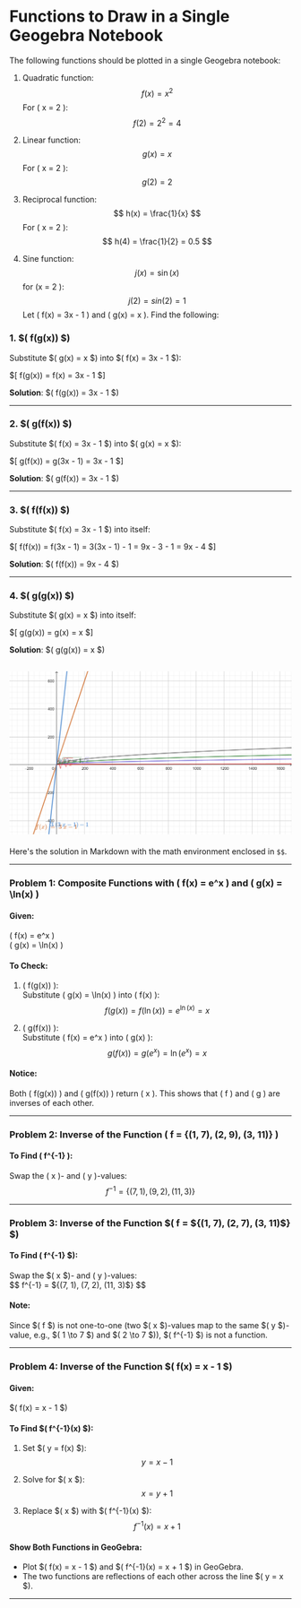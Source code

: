 # Functions to Draw in a Single Geogebra Notebook

The following functions should be plotted in a single Geogebra notebook:

1. Quadratic function:
   $$
   f(x) = x^2
   $$
   For \( x = 2 \):
   $$
   f(2) = 2^2 = 4
   $$

2. Linear function:
   $$
   g(x) = x
   $$
 For \( x = 2 \):
   $$
   g(2) = 2
   $$
3. Reciprocal function:
   $$
   h(x) = \frac{1}{x}
   $$
 For \( x = 2 \):
   $$
   h(4) = \frac{1}{2} = 0.5
   $$

4. Sine function:
   $$
   j(x) = \sin(x)
   $$
for \(x = 2 \):
$$
j(2) = sin(2) = 1
$$
Let \( f(x) = 3x - 1 \) and \( g(x) = x \). Find the following:

### 1. $( f(g(x)) $)
Substitute $( g(x) = x $) into $( f(x) = 3x - 1 $):

$[
f(g(x)) = f(x) = 3x - 1
$]

**Solution**: $( f(g(x)) = 3x - 1 $)

---

### 2. $( g(f(x)) $)
Substitute $( f(x) = 3x - 1 $) into $( g(x) = x $):

$[
g(f(x)) = g(3x - 1) = 3x - 1
$]

**Solution**: $( g(f(x)) = 3x - 1 $)

---

### 3. $( f(f(x)) $)
Substitute $( f(x) = 3x - 1 $) into itself:

$[
f(f(x)) = f(3x - 1) = 3(3x - 1) - 1 = 9x - 3 - 1 = 9x - 4
$]

**Solution**: $( f(f(x)) = 9x - 4 $)

---

### 4. $( g(g(x)) $)
Substitute $( g(x) = x $) into itself:

$[
g(g(x)) = g(x) = x
$]

**Solution**: $( g(g(x)) = x $)


![mixed functions](mixe.png)
----

Here's the solution in Markdown with the math environment enclosed in `$$`.

---

### Problem 1: Composite Functions with \( f(x) = e^x \) and \( g(x) = \ln(x) \)
#### Given:
\( f(x) = e^x \)  
\( g(x) = \ln(x) \)

#### To Check:
1. \( f(g(x)) \):  
   Substitute \( g(x) = \ln(x) \) into \( f(x) \):  
   $$ f(g(x)) = f(\ln(x)) = e^{\ln(x)} = x $$

2. \( g(f(x)) \):  
   Substitute \( f(x) = e^x \) into \( g(x) \):  
   $$ g(f(x)) = g(e^x) = \ln(e^x) = x $$

#### Notice:
Both \( f(g(x)) \) and \( g(f(x)) \) return \( x \). This shows that \( f \) and \( g \) are inverses of each other.

---

### Problem 2: Inverse of the Function \( f = \{(1, 7), (2, 9), (3, 11)\} \)

#### To Find \( f^{-1} \):  
Swap the \( x \)- and \( y \)-values:  
$$ f^{-1} = \{(7, 1), (9, 2), (11, 3)\} $$

---

### Problem 3: Inverse of the Function $( f = ${(1, 7), (2, 7), (3, 11)$} $)

#### To Find ( f^{-1} $):  
Swap the $( x $)- and \( y \)-values:  
$$ f^{-1} = ${(7, 1), (7, 2), (11, 3)$} $$  

#### Note:  
Since $( f $) is not one-to-one (two $( x $)-values map to the same $( y $)-value, e.g., $( 1 \to 7 $) and $( 2 \to 7 $)), $( f^{-1} $) is not a function.

---

### Problem 4: Inverse of the Function $( f(x) = x - 1 $)

#### Given:  
$( f(x) = x - 1 $)

#### To Find $( f^{-1}(x) $):  
1. Set $( y = f(x) $):  
   $$ y = x - 1 $$

2. Solve for $( x $):  
   $$ x = y + 1 $$

3. Replace $( x $) with $( f^{-1}(x) $):  
   $$ f^{-1}(x) = x + 1 $$

#### Show Both Functions in GeoGebra:
- Plot $( f(x) = x - 1 $) and $( f^{-1}(x) = x + 1 $) in GeoGebra.  
- The two functions are reflections of each other across the line $( y = x $).

---
